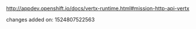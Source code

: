 http://appdev.openshift.io/docs/vertx-runtime.html#mission-http-api-vertx

 
 changes added on: 1524807522563